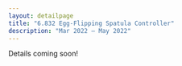 ```yaml
---
layout: detailpage
title: "6.832 Egg-Flipping Spatula Controller"
description: "Mar 2022 — May 2022"
---
```


Details coming soon!